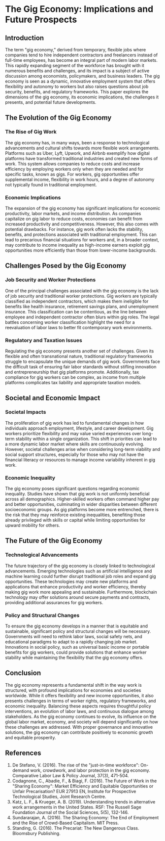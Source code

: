 # The Gig Economy: Implications and Future Prospects

## Introduction

The term "gig economy," derived from temporary, flexible jobs where companies tend to hire independent contractors and freelancers instead of full-time employees, has become an integral part of modern labor markets. This rapidly expanding segment of the workforce has brought with it numerous benefits and challenges, and its impact is a subject of active discussion among economists, policymakers, and business leaders. The gig economy is seen as a dynamic, innovative employment system that offers flexibility and autonomy to workers but also raises questions about job security, benefits, and regulatory frameworks. This paper explores the dimensions of the gig economy, its economic implications, the challenges it presents, and potential future developments.

## The Evolution of the Gig Economy

### The Rise of Gig Work

The gig economy has, in many ways, been a response to technological advancements and cultural shifts towards more flexible work arrangements. Platforms such as Uber, Lyft, Upwork, and Airbnb exemplify how digital platforms have transformed traditional industries and created new forms of work. This system allows companies to reduce costs and increase efficiency by employing workers only when they are needed and for specific tasks, known as gigs. For workers, gig opportunities offer supplemental income, flexibility in work hours, and a degree of autonomy not typically found in traditional employment. 

### Economic Implications

The expansion of the gig economy has significant implications for economic productivity, labor markets, and income distribution. As companies capitalize on gig labor to reduce costs, economies can benefit from increased productivity and competitiveness. However, this also comes with potential drawbacks. For instance, gig work often lacks the stability, benefits, and protections associated with traditional employment. This can lead to precarious financial situations for workers and, in a broader context, may contribute to income inequality as high-income earners exploit gig opportunities more efficiently than those from lower-income backgrounds.

## Challenges Posed by the Gig Economy

### Job Security and Worker Protections

One of the principal challenges associated with the gig economy is the lack of job security and traditional worker protections. Gig workers are typically classified as independent contractors, which makes them ineligible for benefits like health insurance, retirement savings plans, and unemployment insurance. This classification can be contentious, as the line between employee and independent contractor often blurs within gig roles. The legal battles concerning worker classification highlight the need for a reevaluation of labor laws to better fit contemporary work environments.

### Regulatory and Taxation Issues

Regulating the gig economy presents another set of challenges. Given its flexible and often transnational nature, traditional regulatory frameworks struggle to encapsulate the unique demands of gig work. Governments face the difficult task of ensuring fair labor standards without stifling innovation and entrepreneurship that gig platforms promote. Additionally, tax compliance for gig workers can be complex, as income from multiple platforms complicates tax liability and appropriate taxation models. 

## Societal and Economic Impact

### Societal Impacts

The proliferation of gig work has led to fundamental changes in how individuals approach employment, lifestyle, and career development. Gig workers prioritize flexibility and may value varied experiences over long-term stability within a single organization. This shift in priorities can lead to a more dynamic labor market where skills are continuously evolving. However, societal challenges arise when considering long-term viability and social support structures, especially for those who may not have the financial literacy or resources to manage income variability inherent in gig work.

### Economic Inequality

The gig economy poses significant questions regarding economic inequality. Studies have shown that gig work is not uniformly beneficial across all demographics. Higher-skilled workers often command higher pay and better opportunities, culminating in wider disparities between different socioeconomic groups. As gig platforms become more entrenched, there is the risk that they may reinforce existing inequalities, benefiting those already privileged with skills or capital while limiting opportunities for upward mobility for others.

## The Future of the Gig Economy

### Technological Advancements

The future trajectory of the gig economy is closely linked to technological advancements. Emerging technologies such as artificial intelligence and machine learning could further disrupt traditional job roles and expand gig opportunities. These technologies may create new platforms and applications that enhance productivity and worker efficiency, thereby making gig work more appealing and sustainable. Furthermore, blockchain technology may offer solutions around secure payments and contracts, providing additional assurances for gig workers.

### Policy and Structural Changes

To ensure the gig economy develops in a manner that is equitable and sustainable, significant policy and structural changes will be necessary. Governments will need to rethink labor laws, social safety nets, and educational paradigms to adapt to a rapidly changing job market. Innovations in social policy, such as universal basic income or portable benefits for gig workers, could provide solutions that enhance worker stability while maintaining the flexibility that the gig economy offers.

## Conclusion

The gig economy represents a fundamental shift in the way work is structured, with profound implications for economies and societies worldwide. While it offers flexibility and new income opportunities, it also presents challenges in terms of worker rights, regulatory frameworks, and economic inequality. Balancing these aspects requires thoughtful policy interventions, an evolution of labor laws, and continuous dialogue among stakeholders. As the gig economy continues to evolve, its influence on the global labor market, economy, and society will depend significantly on how these challenges are addressed. With proper governance and innovative solutions, the gig economy can contribute positively to economic growth and equitable prosperity.

## References

1. De Stefano, V. (2016). The rise of the "just-in-time workforce": On-demand work, crowdwork, and labor protection in the gig economy. Comparative Labor Law & Policy Journal, 37(3), 471-504.
2. Codagnone, C., Abadie, F., & Biagi, F. (2016). The Future of Work in the "Sharing Economy": Market Efficiency and Equitable Opportunities or Unfair Precarisation? EUR 27913 EN, Institute for Prospective Technological Studies, Joint Research Centre.
3. Katz, L. F., & Krueger, A. B. (2019). Understanding trends in alternative work arrangements in the United States. RSF: The Russell Sage Foundation Journal of the Social Sciences, 5(5), 132-146.
4. Sundararajan, A. (2016). The Sharing Economy: The End of Employment and the Rise of Crowd-Based Capitalism. MIT Press.
5. Standing, G. (2016). The Precariat: The New Dangerous Class. Bloomsbury Publishing.